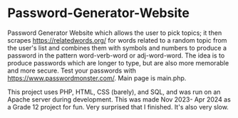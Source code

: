 # Password-Generator-Website
Password Generator Website which allows the user to pick topics; it then scrapes https://relatedwords.org/ for words related to a random topic from the user's list and combines them with symbols and numbers to produce a password in the pattern word-verb-word or adj-word-word. The idea is to produce passwords which are longer to type, but are also more memorable and more secure. Test your passwords with https://www.passwordmonster.com/. Main page is main.php.

This project uses PHP, HTML, CSS (barely), and SQL, and was run on an Apache server during development.
This was made Nov 2023- Apr 2024 as a Grade 12 project for fun. Very surprised that I finished. It's also very slow.
